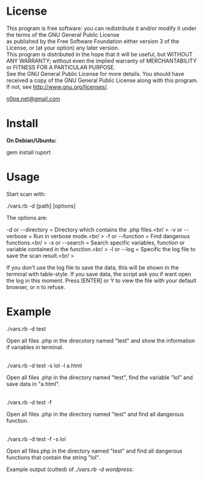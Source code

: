 License
====

This program is free software: you can redistribute it and/or modify it under the terms of the GNU General Public License <br> as published by the Free Software Foundation either version 3 of the License, or (at your option) any later version.
<br>This program is distributed in the hope that it will be useful, but WITHOUT ANY WARRANTY; without even the implied warranty of MERCHANTABILITY or FITNESS FOR A PARTICULAR PURPOSE. <br> See the GNU General Public License for more details.
You should have received a copy of the GNU General Public License along with this program. If not, see <http://www.gnu.org/licenses/>. 

n0pe.net@gmail.com

Install
====

<b>On Debian/Ubuntu:</b>

gem install ruport

Usage
====

Start scan with:

./vars.rb -d [path] [options]

The options are:

-d or --directory = Directory which contains the .php files.<br/ >
-v or --verbose = Run in verbose mode.<br/ >
-f or --function = Find dangerous functions.<br/ >
-s or --search = Search specific variables, function or variable contained in the function.<br/ >
-l or --log = Specific the log file to save the scan result.<br/ >

If you don't use the log file to save the data, this will be shown in the terminal with table-style.
If you save data, the script ask you if want open the log in this moment. Press [ENTER] or Y to view the file with your default browser, or n to refuse.

Example
====

./vars.rb -d test

Open all files .php in the direcotory named "test" and show the information if variables in terminal.
<br><br>

./vars.rb -d test -s lol -l a.html

Open all files .php in the directory named "test", find the variable "lol" and save data in "a.html".
<br><br>

./vars.rb -d test -f

Open all files .php in the directory named "test" and find all dangerous function.
<br><br>

./vars.rb -d test -f -s lol

Open all files.php in the directory named "test" and find all dangerous functions that contain the string "lol".


Example output (cutted) of <i>./vars.rb -d wordpress</i>:

